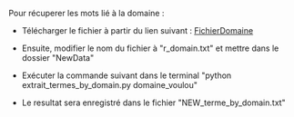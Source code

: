 Pour récuperer les mots lié à la domaine : 

- Télécharger le fichier à partir du lien suivant : [FichierDomaine](http://www.jeuxdemots.org/JDM-LEXICALNET-FR/01212020-LEXICALNET-JEUXDEMOTS-R3.txt)

- Ensuite, modifier le nom du fichier à "r_domain.txt" et mettre dans le dossier "NewData"

- Exécuter la commande suivant dans le terminal "python extrait_termes_by_domain.py domaine_voulou" 

- Le resultat sera enregistré dans le fichier "NEW_terme_by_domain.txt"
